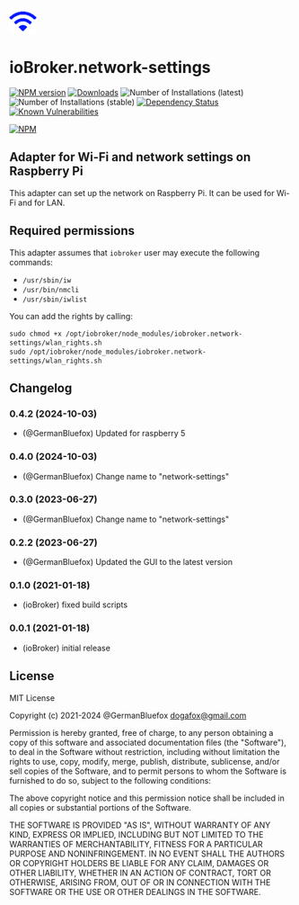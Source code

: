 ![Logo](admin/network-settings.png)

# ioBroker.network-settings

[![NPM version](http://img.shields.io/npm/v/iobroker.telemetry.svg)](https://www.npmjs.com/package/iobroker.network-settings)
[![Downloads](https://img.shields.io/npm/dm/iobroker.telemetry.svg)](https://www.npmjs.com/package/iobroker.network-settings)
![Number of Installations (latest)](http://iobroker.live/badges/network-settings-installed.svg)
![Number of Installations (stable)](http://iobroker.live/badges/network-settings-stable.svg)
[![Dependency Status](https://img.shields.io/david/ioBroker/iobroker.network-settings.svg)](https://david-dm.org/ioBroker/iobroker.network-settings)
[![Known Vulnerabilities](https://snyk.io/test/github/ioBroker/ioBroker.network-settings/badge.svg)](https://snyk.io/test/github/ioBroker/ioBroker.network-settings)

[![NPM](https://nodei.co/npm/iobroker.telemetry.png?downloads=true)](https://nodei.co/npm/iobroker.network-settings/)

## Adapter for Wi-Fi and network settings on Raspberry Pi

This adapter can set up the network on Raspberry Pi. It can be used for Wi-Fi and for LAN.

## Required permissions
This adapter assumes that `iobroker` user may execute the following commands:
- `/usr/sbin/iw`
- `/usr/bin/nmcli`
- `/usr/sbin/iwlist`

You can add the rights by calling:
```
sudo chmod +x /opt/iobroker/node_modules/iobroker.network-settings/wlan_rights.sh
sudo /opt/iobroker/node_modules/iobroker.network-settings/wlan_rights.sh
```

<!--
	Placeholder for the next version (at the beginning of the line):
	### **WORK IN PROGRESS**
-->

## Changelog
### 0.4.2 (2024-10-03)

- (@GermanBluefox) Updated for raspberry 5

### 0.4.0 (2024-10-03)

- (@GermanBluefox) Change name to "network-settings"

### 0.3.0 (2023-06-27)

-   (@GermanBluefox) Change name to "network-settings"

### 0.2.2 (2023-06-27)

-   (@GermanBluefox) Updated the GUI to the latest version

### 0.1.0 (2021-01-18)

-   (ioBroker) fixed build scripts

### 0.0.1 (2021-01-18)

-   (ioBroker) initial release

## License

MIT License

Copyright (c) 2021-2024 @GermanBluefox <dogafox@gmail.com>

Permission is hereby granted, free of charge, to any person obtaining a copy
of this software and associated documentation files (the "Software"), to deal
in the Software without restriction, including without limitation the rights
to use, copy, modify, merge, publish, distribute, sublicense, and/or sell
copies of the Software, and to permit persons to whom the Software is
furnished to do so, subject to the following conditions:

The above copyright notice and this permission notice shall be included in all
copies or substantial portions of the Software.

THE SOFTWARE IS PROVIDED "AS IS", WITHOUT WARRANTY OF ANY KIND, EXPRESS OR
IMPLIED, INCLUDING BUT NOT LIMITED TO THE WARRANTIES OF MERCHANTABILITY,
FITNESS FOR A PARTICULAR PURPOSE AND NONINFRINGEMENT. IN NO EVENT SHALL THE
AUTHORS OR COPYRIGHT HOLDERS BE LIABLE FOR ANY CLAIM, DAMAGES OR OTHER
LIABILITY, WHETHER IN AN ACTION OF CONTRACT, TORT OR OTHERWISE, ARISING FROM,
OUT OF OR IN CONNECTION WITH THE SOFTWARE OR THE USE OR OTHER DEALINGS IN THE
SOFTWARE.
